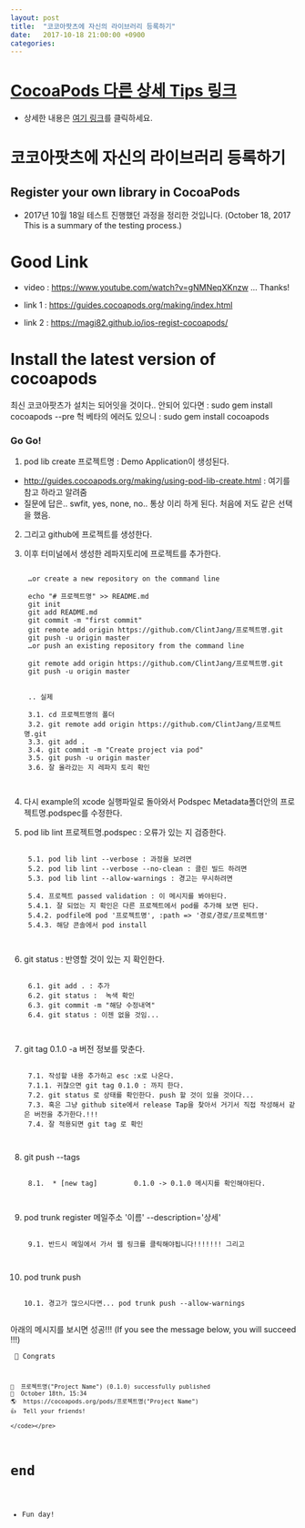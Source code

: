 ```yaml
---
layout: post
title:  "코코아팟츠에 자신의 라이브러리 등록하기"
date:   2017-10-18 21:00:00 +0900
categories: 
---
```


# [CocoaPods 다른 상세 Tips 링크](https://github.com/ClintJang/cocoapods-tips/blob/master/README.md) 
- 상세한 내용은 [여기 링크](https://github.com/ClintJang/cocoapods-tips/blob/master/README.md)를 클릭하세요.

# 코코아팟츠에 자신의 라이브러리 등록하기 
## Register your own library in CocoaPods
- 2017년 10월 18일 테스트 진행했던 과정을 정리한 것입니다. (October 18, 2017 This is a summary of the testing process.)


# Good Link
- video : https://www.youtube.com/watch?v=gNMNeqXKnzw
... Thanks!

- link 1 : https://guides.cocoapods.org/making/index.html
- link 2 : https://magi82.github.io/ios-regist-cocoapods/


# Install the latest version of cocoapods
최신 코코아팟츠가 설치는 되어잇을 것이다.. 
안되어 있다면 : sudo gem install cocoapods --pre
헉 베타의 에러도 있으니 : sudo gem install cocoapods

### Go Go!
1. pod lib create 프로젝트명 : Demo Application이 생성된다.
 - http://guides.cocoapods.org/making/using-pod-lib-create.html : 여기를 참고 하라고 알려줌
 - 질문에 답은.. swfit, yes, none, no.. 통상 이리 하게 된다. 처음에 저도 같은 선택을 했음.
2. 그리고 github에 프로젝트를 생성한다.
3. 이후 터미널에서 생성한 레파지토리에 프로젝트를 추가한다.
    <pre><code>
    …or create a new repository on the command line

    echo "# 프로젝트명" >> README.md
    git init
    git add README.md
    git commit -m "first commit"
    git remote add origin https://github.com/ClintJang/프로젝트명.git
    git push -u origin master
    …or push an existing repository from the command line

    git remote add origin https://github.com/ClintJang/프로젝트명.git
    git push -u origin master


    .. 실제

    3.1. cd 프로젝트명의 폴더
    3.2. git remote add origin https://github.com/ClintJang/프로젝트명.git
    3.3. git add .
    3.4. git commit -m "Create project via pod"
    3.5. git push -u origin master
    3.6. 잘 올라갔는 지 레파지 토리 확인

    </code></pre>
4. 다시 example의 xcode 실행파일로 돌아와서 Podspec Metadata폴더안의 프로젝트명.podspec를 수정한다.

5. pod lib lint 프로젝트명.podspec : 오류가 있는 지 검증한다.
    <pre><code>
    5.1. pod lib lint --verbose : 과정을 보려면
    5.2. pod lib lint --verbose --no-clean : 클린 빌드 하려면
    5.3. pod lib lint --allow-warnings : 경고는 무시하려면

    5.4. 프로젝트 passed validation : 이 메시지를 봐야된다.
    5.4.1. 잘 되었는 지 확인은 다른 프로젝트에서 pod를 추가해 보면 된다.
    5.4.2. podfile에 pod '프로젝트명', :path => '경로/경로/프로젝트명'
    5.4.3. 해당 콘솔에서 pod install

    </code></pre>
6. git status : 반영할 것이 있는 지 확인한다.
    <pre><code>
    6.1. git add . : 추가
    6.2. git status :  녹색 확인
    6.3. git commit -m "해당 수정내역"
    6.4. git status : 이젠 없을 것임...

    </code></pre>
7. git tag 0.1.0 -a 버전 정보를 맞춘다. 
    <pre><code>
    7.1. 작성할 내용 추가하고 esc :x로 나온다.
    7.1.1. 귀찮으면 git tag 0.1.0 : 까지 한다.
    7.2. git status 로 상태를 확인한다. push 할 것이 있을 것이다...
    7.3. 혹은 그냥 github site에서 release Tap을 찾아서 거기서 직접 작성해서 같은 버전을 추가한다.!!!
    7.4. 잘 적용되면 git tag 로 확인 

    </code></pre>

8. git push --tags
    <pre><code>
    8.1.  * [new tag]         0.1.0 -> 0.1.0 메시지를 확인해야된다.

    </code></pre>
9. pod trunk register 메일주소 '이름' --description='상세'
    <pre><code>
    9.1. 반드시 메일에서 가서 웹 링크를 클릭해야됩니다!!!!!!! 그리고 

    </code></pre>
10. pod trunk push
    <pre><code>
    10.1. 경고가 많으시다면... pod trunk push --allow-warnings

    </code></pre>
아래의 메시지를 보시면 성공!!! (If you see the message below, you will succeed !!!)
    <pre><code>
    🎉  Congrats

    🚀  프로젝트명("Project Name") (0.1.0) successfully published
    📅  October 18th, 15:34
    🌎  https://cocoapods.org/pods/프로젝트명("Project Name")
    👍  Tell your friends!
    
    </code></pre>
 
 # end
 - Fun day!
